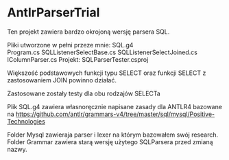 # AntlrParserTrial
Ten projekt zawiera bardzo okrojoną wersję parsera SQL.

Pliki utworzone w pełni przeze mnie:
SQL.g4<br>
Program.cs
SQLListenerSelectBase.cs
SQLListenerSelectJoined.cs
IColumnParser.cs
Projekt: SQLParserTester.csproj

Większość podstawowych funkcji typu SELECT oraz funkcji SELECT z zastosowaniem JOIN powinno działać.

Zastosowane zostały testy dla obu rodzajów SELECTa

Plik SQL.g4 zawiera własnoręcznie napisane zasady dla ANTLR4 bazowane na https://github.com/antlr/grammars-v4/tree/master/sql/mysql/Positive-Technologies

Folder Mysql zawieraja parser i lexer na którym bazowałem swój research.
Folder Grammar zawiera starą wersję użytego SQLParsera przed zmianą nazwy.
